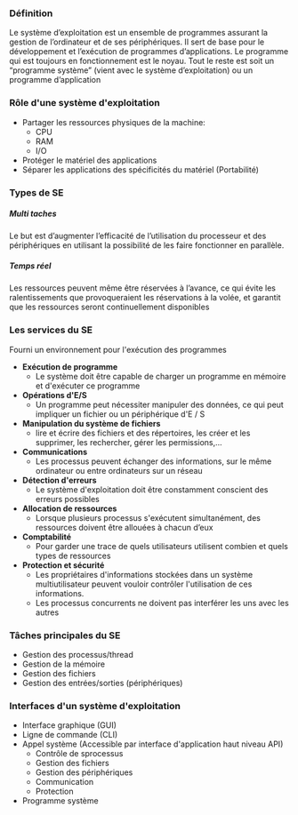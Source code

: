 ### Définition
Le système d’exploitation est un ensemble de programmes assurant la gestion de l’ordinateur et de ses périphériques. Il sert de base pour le développement et l’exécution de programmes d’applications.
Le programme qui est toujours en fonctionnement est le noyau. Tout le reste est soit un “programme système” (vient avec le système d’exploitation) ou un programme d’application

### Rôle d'une système d'exploitation
- Partager les ressources physiques de la machine:
	- CPU
	- RAM
	- I/O
- Protéger le matériel des applications
- Séparer les applications des spécificités du matériel (Portabilité)

### Types de SE
##### Multi taches
Le but est d’augmenter l’efficacité de l’utilisation du processeur et des périphériques en utilisant la possibilité de les faire fonctionner en parallèle.

##### Temps réel
Les ressources peuvent même être réservées à l’avance, ce qui évite les ralentissements que provoqueraient les réservations à la volée, et garantit que les ressources seront continuellement disponibles

### Les services du SE
Fourni un environnement pour l'exécution des programmes
- **Exécution de programme** 
	- Le système doit être capable de charger un programme en mémoire et d'exécuter ce programme
- **Opérations d'E/S** 
	- Un programme peut nécessiter manipuler des données, ce qui peut impliquer un fichier ou un périphérique d'E / S
- **Manipulation du système de fichiers**
	- lire et écrire des fichiers et des répertoires, les créer et les supprimer, les rechercher, gérer les permissions,...
- **Communications**
	- Les processus peuvent échanger des informations, sur le même ordinateur ou entre ordinateurs sur un réseau
- **Détection d'erreurs**
	- Le système d'exploitation doit être constamment conscient des erreurs possibles
- **Allocation de ressources**
	- Lorsque plusieurs processus s'exécutent simultanément, des ressources doivent être allouées à chacun d’eux
- **Comptabilité**
	- Pour garder une trace de quels utilisateurs utilisent combien et quels types de ressources
- **Protection et sécurité** 
	- Les propriétaires d'informations stockées dans un système multiutilisateur peuvent vouloir contrôler l'utilisation de ces informations.
	- Les processus concurrents ne doivent pas interférer les uns avec les autres

### Tâches principales du SE
- Gestion des processus/thread
- Gestion de la mémoire
- Gestion des fichiers
- Gestion des entrées/sorties (périphériques)

### Interfaces d'un système d'exploitation
- Interface graphique (GUI)
- Ligne de commande (CLI)
- Appel système (Accessible par interface d'application haut niveau API)
	- Contrôle de sprocessus
	- Gestion des fichiers
	- Gestion des périphériques
	- Communication
	- Protection
- Programme système
